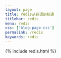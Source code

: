 ```yaml
---
layout: page
title: redis从背诵到精通
titlebar: redis
menu: redis
css: ['blog-page.css']
permalink: /redis
keywords: redis
---
```


{% include redis.html %}